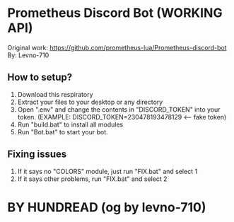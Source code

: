 # Prometheus Discord Bot (WORKING API)
Original work: https://github.com/prometheus-lua/Prometheus-discord-bot
By: Levno-710

## How to setup?
1. Download this respiratory
2. Extract your files to your desktop or any directory
3. Open ".env" and change the contents in "DISCORD_TOKEN" into your token. (EXAMPLE: DISCORD_TOKEN=230478193478129 <-- fake token)
4. Run "build.bat" to install all modules
5. Run "Bot.bat" to start your bot.

## Fixing issues
1. If it says no "COLORS" module, just run "FIX.bat" and select 1
2. If it says other problems, run "FIX.bat" and select 2

# BY HUNDREAD (og by levno-710)
